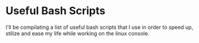 Useful Bash Scripts
===================

I'll be compilating a list of useful bash scripts that I use in order to speed up, stilize and ease my life while working on the linux console.

